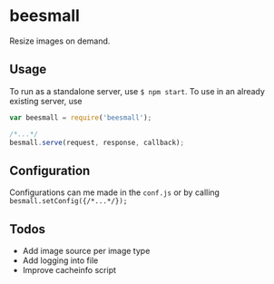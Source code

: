 # beesmall
Resize images on demand.

## Usage
To run as a standalone server, use `$ npm start`.
To use in an already existing server, use
```js
var beesmall = require('beesmall');

/*...*/
besmall.serve(request, response, callback);
```

## Configuration
Configurations can me made in the `conf.js` or by calling ```besmall.setConfig({/*...*/});```


## Todos
* Add image source per image type
* Add logging into file
* Improve cacheinfo script
